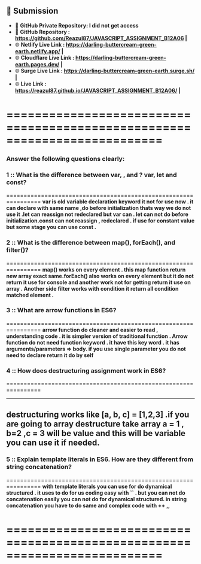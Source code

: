 ## 🔗 Submission

- 📂 **GitHub Private Repository: I did not get access** 
- 📂 **GitHub Repository : https://github.com/Reazul87/JAVASCRIPT_ASSIGNMENT_B12A06 |**
- 🌐 **Netlify Live Link : https://darling-buttercream-green-earth.netlify.app/ |**
- 🌐 **Cloudflare Live Link : https://darling-buttercream-green-earth.pages.dev/ |**
- 🌐 **Surge Live Link : https://darling-buttercream-green-earth.surge.sh/ |**
- 🌐 **Live Link : https://reazul87.github.io/JAVASCRIPT_ASSIGNMENT_B12A06/ |**

==========================================================================
==========================================================================

### Answer the following questions clearly:


### 1 :: What is the difference between var, , and ? **var, let and const**?

================================================================
**var is old variable declaration keyword it not for use now . it can declare with same name ,do before initialization thats way we do not use it .let can reassign not redeclared but var can . let can not do before initialization.const can not reassign , redeclared . if use for constant value but some stage you can use const .**

### 2 :: What is the difference between **map(), forEach(), and filter()**? 

================================================================
**map() works on every element . this map function return new array exact same.forEach() also works on every element but it do not return it use for console and another work not for getting return it use on array . Another side filter works with condition it return all condition matched element .**

### 3 :: What are **arrow functions** in ES6?

================================================================
**arrow function do cleaner and easier to read , understanding code . it is simpler version of traditional function . Arrow function do not need function keyword . it have this key word . it has arguments/parameters => body. if you use single parameter you do not need to declare return it do by self** 

### 4 :: How does **destructuring assignment** work in ES6?

================================================================

---
**destructuring works like [a, b, c] = [1,2,3] .if you are going to array destructure take array a = 1 , b=2 ,c = 3 will be value and this will be variable you can use it if needed.**
---

### 5 :: Explain **template literals** in ES6. How are they **different from string concatenation**?

================================================================
**with template literals you can use for do dynamical structured . it uses to do for us coding easy  with ``  . but you can not do concatenation easily you can not do for dynamical structured. in string concatenation you have to do same and complex code with ++ ,,** 

==========================================================================
==========================================================================